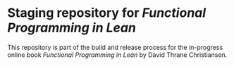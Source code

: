 # Staging repository for _Functional Programming in Lean_

This repository is part of the build and release process for the in-progress online book _Functional Programming in Lean_ by David Thrane Christiansen.

